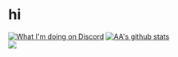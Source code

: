 # hi
[![What I'm doing on Discord](https://gt.bigdumb.gq/api/badge/373833473091436546)](#application-main)
[![AA's github stats](https://github-readme-stats-umber.vercel.app/api?username=adoesgit&show_icons=true)](#application-main)\
[![](https://komarev.com/ghpvc/?username=ADoesGit)](#application-main)
